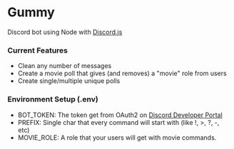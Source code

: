 # Gummy
Discord bot using Node with [Discord.js](https://discord.js.org/#/)

### Current Features
* Clean any number of messages
* Create a movie poll that gives (and removes) a "movie" role from users
* Create single/multiple unique polls

### Environment Setup (.env)
* BOT_TOKEN: The token get from OAuth2 on [Discord Developer Portal](discord.com/developers/)
* PREFIX: Single char that every command will start with (like !, >, ?, -, etc)
* MOVIE_ROLE: A role that your users will get with movie commands.
